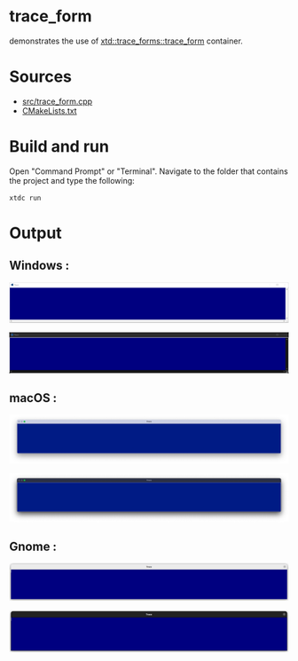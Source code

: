 # trace_form

demonstrates the use of [xtd::trace_forms::trace_form](https://codedocs.xyz/gammasoft71/xtd/classxtd_1_1forms_1_1trace__form.html) container.

# Sources

* [src/trace_form.cpp](src/trace_form.cpp)
* [CMakeLists.txt](CMakeLists.txt)

# Build and run

Open "Command Prompt" or "Terminal". Navigate to the folder that contains the project and type the following:

```shell
xtdc run
```

# Output

## Windows :

![Screenshot](../../../../docs/pictures/examples/trace_form_w.png)

![Screenshot](../../../../docs/pictures/examples/trace_form_wd.png)

## macOS :

![Screenshot](../../../../docs/pictures/examples/trace_form_m.png)

![Screenshot](../../../../docs/pictures/examples/trace_form_md.png)

## Gnome :

![Screenshot](../../../../docs/pictures/examples/trace_form_g.png)

![Screenshot](../../../../docs/pictures/examples/trace_form_gd.png)

